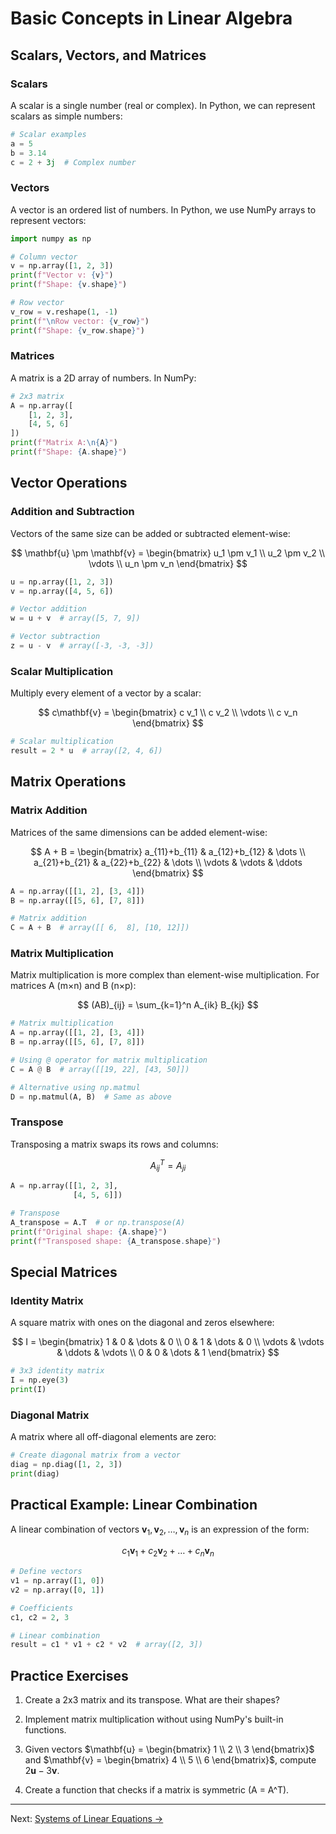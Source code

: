 # Basic Concepts in Linear Algebra

## Scalars, Vectors, and Matrices

### Scalars
A scalar is a single number (real or complex). In Python, we can represent scalars as simple numbers:

```python
# Scalar examples
a = 5
b = 3.14
c = 2 + 3j  # Complex number
```

### Vectors
A vector is an ordered list of numbers. In Python, we use NumPy arrays to represent vectors:

```python
import numpy as np

# Column vector
v = np.array([1, 2, 3])
print(f"Vector v: {v}")
print(f"Shape: {v.shape}")

# Row vector
v_row = v.reshape(1, -1)
print(f"\nRow vector: {v_row}")
print(f"Shape: {v_row.shape}")
```

### Matrices
A matrix is a 2D array of numbers. In NumPy:

```python
# 2x3 matrix
A = np.array([
    [1, 2, 3],
    [4, 5, 6]
])
print(f"Matrix A:\n{A}")
print(f"Shape: {A.shape}")
```

## Vector Operations

### Addition and Subtraction
Vectors of the same size can be added or subtracted element-wise:

$$
\mathbf{u} \pm \mathbf{v} = \begin{bmatrix} u_1 \pm v_1 \\ u_2 \pm v_2 \\ \vdots \\ u_n \pm v_n \end{bmatrix}
$$

```python
u = np.array([1, 2, 3])
v = np.array([4, 5, 6])

# Vector addition
w = u + v  # array([5, 7, 9])

# Vector subtraction
z = u - v  # array([-3, -3, -3])
```

### Scalar Multiplication
Multiply every element of a vector by a scalar:

$$
c\mathbf{v} = \begin{bmatrix} c v_1 \\ c v_2 \\ \vdots \\ c v_n \end{bmatrix}
$$

```python
# Scalar multiplication
result = 2 * u  # array([2, 4, 6])
```

## Matrix Operations

### Matrix Addition
Matrices of the same dimensions can be added element-wise:

$$
A + B = \begin{bmatrix} a_{11}+b_{11} & a_{12}+b_{12} & \dots \\
                          a_{21}+b_{21} & a_{22}+b_{22} & \dots \\
                          \vdots & \vdots & \ddots \end{bmatrix}
$$

```python
A = np.array([[1, 2], [3, 4]])
B = np.array([[5, 6], [7, 8]])

# Matrix addition
C = A + B  # array([[ 6,  8], [10, 12]])
```

### Matrix Multiplication
Matrix multiplication is more complex than element-wise multiplication. For matrices A (m×n) and B (n×p):

$$
(AB)_{ij} = \sum_{k=1}^n A_{ik} B_{kj}
$$

```python
# Matrix multiplication
A = np.array([[1, 2], [3, 4]])
B = np.array([[5, 6], [7, 8]])

# Using @ operator for matrix multiplication
C = A @ B  # array([[19, 22], [43, 50]])

# Alternative using np.matmul
D = np.matmul(A, B)  # Same as above
```

### Transpose
Transposing a matrix swaps its rows and columns:

$$
A^T_{ij} = A_{ji}
$$

```python
A = np.array([[1, 2, 3],
              [4, 5, 6]])

# Transpose
A_transpose = A.T  # or np.transpose(A)
print(f"Original shape: {A.shape}")
print(f"Transposed shape: {A_transpose.shape}")
```

## Special Matrices

### Identity Matrix
A square matrix with ones on the diagonal and zeros elsewhere:

$$
I = \begin{bmatrix} 1 & 0 & \dots & 0 \\
                      0 & 1 & \dots & 0 \\
                      \vdots & \vdots & \ddots & \vdots \\
                      0 & 0 & \dots & 1 \end{bmatrix}
$$

```python
# 3x3 identity matrix
I = np.eye(3)
print(I)
```

### Diagonal Matrix
A matrix where all off-diagonal elements are zero:

```python
# Create diagonal matrix from a vector
diag = np.diag([1, 2, 3])
print(diag)
```

## Practical Example: Linear Combination

A linear combination of vectors $\mathbf{v}_1, \mathbf{v}_2, \dots, \mathbf{v}_n$ is an expression of the form:

$$
c_1\mathbf{v}_1 + c_2\mathbf{v}_2 + \dots + c_n\mathbf{v}_n
$$

```python
# Define vectors
v1 = np.array([1, 0])
v2 = np.array([0, 1])

# Coefficients
c1, c2 = 2, 3

# Linear combination
result = c1 * v1 + c2 * v2  # array([2, 3])
```

## Practice Exercises

1. Create a 2x3 matrix and its transpose. What are their shapes?

2. Implement matrix multiplication without using NumPy's built-in functions.

3. Given vectors $\mathbf{u} = \begin{bmatrix} 1 \\ 2 \\ 3 \end{bmatrix}$ and $\mathbf{v} = \begin{bmatrix} 4 \\ 5 \\ 6 \end{bmatrix}$, compute $2\mathbf{u} - 3\mathbf{v}$.

4. Create a function that checks if a matrix is symmetric (A = A^T).

---

Next: [Systems of Linear Equations →](03-systems-linear-equations.md)
